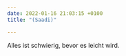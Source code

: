 ```yaml
---
date: 2022-01-16 21:03:15 +0100
title: "(Saadi)"

---
```

Alles ist schwierig, bevor es leicht wird.